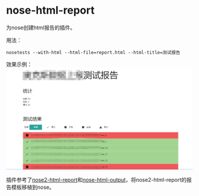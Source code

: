 # nose-html-report

为nose创建html报告的插件。

用法：
```
nosetests --with-html --html-file=report.html --html-title=测试报告
```

效果示例：
![image](https://github.com/Earrow/nose-html-report/blob/master/images/001.png)


插件参考了[nose2-html-report](https://github.com/mgrijalva/nose2-html-report)和[nose-html-output](https://github.com/openstack-infra/nose-html-output)，将nose2-html-report的报告模板移植到nose。
